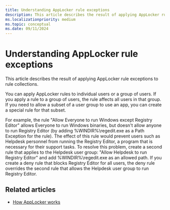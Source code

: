 ```yaml
---
title: Understanding AppLocker rule exceptions
description: This article describes the result of applying AppLocker rule exceptions to rule collections.
ms.localizationpriority: medium
ms.topic: conceptual
ms.date: 09/11/2024
---
```


# Understanding AppLocker rule exceptions

<!-- This topic needs a full re-write. Despite the title and description, it doesn't actually describe how rule exceptions work. Instead, this simply explains how to use a separate rule to allow an app to run for a different set of users. That's a valid scenario but not really an "exception" -->

This article describes the result of applying AppLocker rule exceptions to rule collections.

You can apply AppLocker rules to individual users or a group of users. If you apply a rule to a group of users, the rule affects all users in that group. If you need to allow a subset of a user group to use an app, you can create a special rule for that subset.

For example, the rule "Allow Everyone to run Windows except Registry Editor" allows Everyone to run Windows binaries, but doesn't allow anyone to run Registry Editor (by adding %WINDIR%\regedit.exe as a Path Exception for the rule).
The effect of this rule would prevent users such as Helpdesk personnel from running the Registry Editor, a program that is necessary for their support tasks.
To resolve this problem, create a second rule that applies to the Helpdesk user group: "Allow Helpdesk to run Registry Editor" and add %WINDIR%\regedit.exe as an allowed path. If you create a deny rule that blocks Registry Editor for all users, the deny rule overrides the second rule that allows the Helpdesk user group to run Registry Editor.

## Related articles

- [How AppLocker works](how-applocker-works-techref.md)
